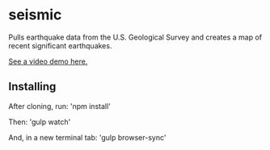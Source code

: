 # seismic

Pulls earthquake data from the U.S. Geological Survey and creates a map of recent significant earthquakes.

[See a video demo here.](https://www.youtube.com/watch?v=PQ-KpjxzDTc)

## Installing
After cloning, run:	
'npm install'

Then:
'gulp watch'

And, in a new terminal tab:
'gulp browser-sync'
